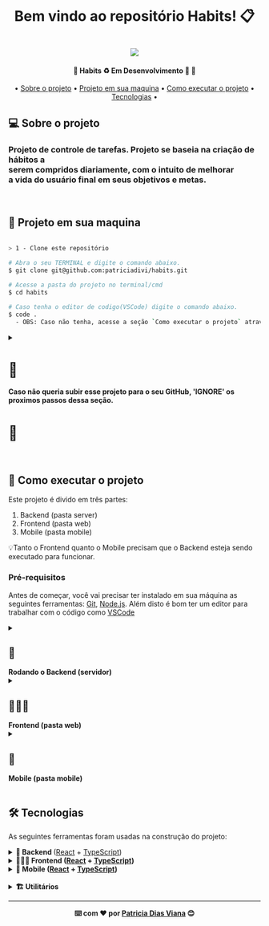 <div align="center">
<h1 fontsize="80px">Bem vindo ao repositório Habits! 📋</h1>
  </br>
  <img src="https://gist.githubusercontent.com/patriciadivi/003fab0e7834070b1f225aae4645d776/raw/a3dacca628b16eb8207a60bceb3c9e8178c30cf6/habitsCompleted.svg" />
  
  <h4 align="center"> 
	🚧  Habits ♻️ Em Desenvolvimento 🚀 🚧
  </h4>
  <p align="center">
   • <a href="#-sobre-o-projeto">Sobre o projeto</a> •
   <a href="#-projeto-em-sua-maquina">Projeto em sua maquina</a> •
   <a href="#-como-executar-o-projeto">Como executar o projeto</a> •
   <a href="#-tecnologias">Tecnologias</a> •
  </p>
 
  
 <div align="left">

  ## 💻 Sobre o projeto
  <h3>
    Projeto de controle de tarefas. Projeto se baseia na criação de hábitos a <br>serem compridos diariamente,
    com o intuito de melhorar<br> a vida do usuário final em seus objetivos e metas.
  </h3>
 
  </br>
  
  ## 🔗 Projeto em sua maquina
  ```Bash

  > 1 - Clone este repositório
    
  # Abra o seu TERMINAL e digite o comando abaixo.
  $ git clone git@github.com:patriciadivi/habits.git

  # Acesse a pasta do projeto no terminal/cmd
  $ cd habits

  # Caso tenha o editor de codigo(VSCode) digite o comando abaixo.
  $ code .
    - OBS: Caso não tenha, acesse a seção `Como executar o projeto` através do índice e realize o download.

  ```
  
<details align="left">
	<summary>
		<h1>🚨</h1><strong>Caso não queria subir esse projeto para o seu GitHub, 'IGNORE' os proximos passos dessa seção.</strong><h1>🚨</h1> 
	</summary>
	<br />
	
```Bash
> 2 - Criando uma Repositorio no seu GitHub
		# Abra seu GitHub
		- Crie um `novo repositório`.
```

<div align="center">
	<img src="https://user-images.githubusercontent.com/38478917/188983072-db5702fb-bb5d-4835-9338-d0a0bb981741.png"/>
</div>
<br />
	
```bash
	
> Defina um `nome` ao seu `repositório` e aperte o botão `crie o repositório`.
	
```

<br />

<div align="center">
	<img src="https://user-images.githubusercontent.com/38478917/188986397-3f3177d7-9d13-414b-9b2b-089c3719e771.png"/>
	<img src="https://user-images.githubusercontent.com/38478917/188987212-0ba26086-f06e-49a6-aaf9-0c7b1f9ed0c0.png"/>
</div>
<br />
	
```bash
> 3 - Vá até a aba do seu repositório criado

 # Encontre o campo abaixo, deixe a guia aberta pois, vamos usa-la no 'PASSO 5'.
```
	
<br />

<div align="center">
	<img src="https://user-images.githubusercontent.com/38478917/188980734-6f857914-9c4a-4597-80f4-e40a55171343.png"/>
</div>
<br />
	
```bash
> 4 - Adicione as mudanças ao _stage_ do Git e faça um `commit`

 # Voltei ao seu terminal.
 # Verifique que as mudanças ainda não estão no _stage_ digite o comando abaixo.
  # Exemplo:
   $ `git status` (devem aparecer listadas as novas alterações em vermelho)
 # Adicione o arquivo alterado, realizado no 'PASSO 3' ao stage do Git
   $ `git add .` (adicionando todas as mudanças - que estavam em vermelho - ao stage do Git)
   $ `git status` (devem aparecer listadas as novas alterações em verde)
 # Faça seus `commit`
  # Exemplo:
   $ `git commit -m "feat:  Iniciando novo projeto 🚀" `.
   $ `git status` (deve aparecer uma mensagem tipo nothing to commit )

> 5 - Adicione o projeto local ao seu repositório criado no `PASSO 2`.
	
 # Adicione o projeto local ao seu repositório criado no 'PASSO 3'.
  # Rode os comando abaixo, de acordo com a sua GUIA mostrada no 'PASSO 3'.
  # 1° comando. Exemplo:
   $ `git remote add origin git@github.com:patriciadivi/repositorioTeste.git`.
  # 2° comando. Exemplo:
   $ `git branch -M main`.
  # 3° comando. Exemplo:
   $ `git push -u origin main`.
	
` AGORA É SÓ ATUALIZAR A PÁGINA E SER FELIZ `😊🎉
	
```

<br />
	
</details>
  
  </br>
  
  ## 🚀 Como executar o projeto

  Este projeto é divido em três partes:
  1. Backend (pasta server) 
  2. Frontend (pasta web)
  3. Mobile (pasta mobile)

  💡Tanto o Frontend quanto o Mobile precisam que o Backend esteja sendo executado para funcionar.

  ### Pré-requisitos

  Antes de começar, você vai precisar ter instalado em sua máquina as seguintes ferramentas:
  [Git](https://git-scm.com), [Node.js](https://nodejs.org/en/). 
  Além disto é bom ter um editor para trabalhar com o código como [VSCode](https://code.visualstudio.com/)
  
  
  <details align="left">
    <summary><h2>🎲</h2> <strong>Rodando o Backend (servidor)</strong></summary>

  ```bash

  > 1 - Na raiz do projeto execute os comandos abaixo: 
   # Vá para a pasta server
    $ cd server

  > 2 - Instale as dependências
    $ npm install

  > 3 - Execute a aplicação em modo de desenvolvimento
    $ npm run dev

  # O servidor inciará na porta:3333 - acesse http://localhost:3333 

  ```

<a href="https://insomnia.rest/run/?label=Habits%20API&uri=https%3A%2F%2Fraw.githubusercontent.com%2Fpatriciadivi%2Fhabits%2Fmain%2Fserver%2FInsomniaAPI_habits.json" target="_blank">
  <img src="https://insomnia.rest/images/run.svg" alt="Run in Insomnia">
</a>
  </details>
  
 <details align="left">
    <summary><h2>👩🏻‍💻</h2> <strong>Frontend (pasta web)</strong></summary>

 ```bash

  > 1 - Na raiz do projeto execute os comandos abaixo: 
   # Vá para a pasta web
    $ cd web

  > 2 - Instale as dependências
    $ npm install

  > 3 - Execute a aplicação em modo de desenvolvimento
    $ npm run dev

  # O servidor web inciará na porta:5173 - acesse http://localhost:5173/

 ``` 
	
 </details>
  <details align="left">
    <summary><h2>📱</h2><strong> Mobile (pasta mobile)</strong></summary>
	
<div>
	<p>> Antes de começar, você vai precisar ter instalado em sua máquina a seguinte ferramenta:
		<a href="https://developer.android.com/studio">Android Studio</a></br>
		> Você precisará realizar a configuração do emulador Android Studio(esse passo só será realizado uma vez) acesso o link com todo o 
		<a href="https://react-native.rocketseat.dev/virtual-devices/android-emulator/">passo à passo</a>
	</p>

</div>
<br />


 ```bash

 > 1 - Na raiz do projeto execute os comandos abaixo: 
	# Vá para a pasta mobile
	 $ cd mobile

 > 2 - Instale as dependências
	 $ npm install

 > 3 - Execute a aplicação em modo de desenvolvimento
	 $ npx expo start
	 
 > 4 - No terminal aparecerá um menu com algumas opções, entre elas
  `Press a │ open Android`, como mostrada na imagem abaixo,
  digite o comando ele abrirá o emulador(android studio).
	 $ a
	 
 > 5 - Ainda nas opções do terminal, vamos localizar o seu `localhost`,
  pois iremos altera-lo no codigo, na `imagem` abaixo você pode 
	encontra-los com uma seta idicativa na cor `ROXA`
	# Exemplo:
	 `› Opening exp://192.168.11.5:19000 on Pixel_4_API_31`
	Vamos copiar apenas os numero antes dos dois pontos ` : `
	# Exemplo:
	 `192.168.11.5`
  
 > 6 - Agora iremos acessar o arquivo `axios.ts`, para alterar o `localhost`
   realizado no `PASSO 5` que está localizado `mobile\src\lib\axios.ts`,
	 caso queira acompanhar o caminho, a `imagem` abaixo repesenta o mesmo 
	 caminho descrito acima nas setas indicativas na cor ´VERDE´.
	 
 > 7 - Agora com o arquivo `axios.ts` aberto, vamos alterar os numeros do 
   `localhost` copiados no `PASSO 5`, localize a chave `baseURL` dentro do 
	 arquivo `axios.ts` e cole os numeros copiados.
	 # Exemplo:
	   `baseURL: http://`cole-aqui-os-numeros-copiados`:3333`
	 Caso queira localizar o local correto a `imagem` abaixo descreve através 
	 da seta indicativa na cor ´ROXA´, dentro do arquivo `axios.ts`.
	 Em seguida salve o arquivo, o emulador(androind studio) irá `recarregar o
	 app` automaticamente, ele deve ficar igual a `imagem` abaixo.
	 # OBS: Caso o `APP` não recarregue sozinho, realize o `PASSO 8`.
	 
 > 8 - Ainda nas opções do terminal podemos localiza a opção 
   `› Press r │ reload app`, ela realiza o `REFLASH` do APP, caso queira 
	 acompanhar, a `imagem` abaixo está repesentada na cor `LARANJA`.
	 Execute o comando abaixo.
	  $ r
 

 # O servidor web inciará na porta:19000 - acesse http://localhost:19000/

 ``` 
 
<div align="center">
	<img src="https://gist.githubusercontent.com/patriciadivi/e00d05a3eeed51a57112fcbabb3dfd0a/raw/9fbe03b9049ec4809dedc85e6bc702d791d9e261/exeMobile.svg"/>

</div>
 
	
</details>

</br>

  ## 🛠 Tecnologias
	
<p>As seguintes ferramentas foram usadas na construção do projeto:</p>
	
	
  <details>
   <summary>
		 <strong>🎲 Backend </strong>
		 (<a href="https://reactjs.org/docs/getting-started.html">React</a> +
		 <a href="https://www.typescriptlang.org/docs/">TypeScript</a>)
	</summary>
	</br>
		<ul>
		<li><a href="https://day.js.org/docs/en/installation/installation">Day.js</a></li>
		<li><a href="https://www.fastify.io/docs/latest/Guides/Getting-Started/">Fastify</a></li>
		<li><a href="https://mermaid.js.org/intro/">Mermaid</a></li>
		<li><a href="https://www.prisma.io/docs">Prisma ORM</a></li>
		<li><a href="https://www.sqlite.org/docs.html">SQLite</a></li>
		<li><a href="https://tsx-docs.vercel.app/configuration">TSX Docs</a></li>
		<li><a href="https://vee-validate.logaretm.com/v4/integrations/zod-schema-validation">Zod Schema</a></li>
		</ul>
  </details>
	
<details align="left">
    <summary><strong>👩🏻‍💻 <strong>Frontend</strong>
			(<a href="https://reactjs.org/docs/getting-started.html">React</a> +
		 	<a href="https://www.typescriptlang.org/docs/">TypeScript</a>)
		</summary>
		</br>
		<ul>
			<li><a href="https://github.com/postcss/autoprefixer">Autoprefixer</a></li>
			<li><a href="https://axios-http.com/docs/intro">Axios</a></li>
			<li><a href="https://openbase.com/js/clsx/documentation">Clsx</a></li>
			<li><a href="https://day.js.org/docs/en/installation/installation">Day.js</a></li>
			<li><a href="https://openbase.com/js/phosphor-react">Phosphor React</a></li>
			<li><a href="https://github.com/postcss/postcss#source-map-1">PostCSS</a></li>
			<li><a href="https://www.radix-ui.com/docs/primitives/overview/getting-started">Radix Ui</a></li>
			<li><a href="https://pt-br.reactjs.org/docs/react-dom.html">React DOM</a></li>
			<li><a href="https://tailwindcss.com/docs/installation">Tailwind CSS</a></li>
			<li><a href="https://vitejs.dev/guide/">Vite</a></li>
		</ul>
	</details>
	
 <details align="left">
   <summary><strong>📱 Mobile</strong>
	  (<a href="https://reactjs.org/docs/getting-started.html">React</a> +
		<a href="https://www.typescriptlang.org/docs/">TypeScript</a>)
	 </summary>
	 </br>
		<ul>
			<li><a href="https://axios-http.com/docs/intro">Axios</a></li>
			<li><a href="https://babeljs.io/docs/babel-core">Babel Core</a></li>
			<li><a href="https://openbase.com/js/clsx/documentation">Clsx</a></li>
			<li><a href="https://day.js.org/docs/en/installation/installation">Day.js</a></li>
			<li><a href="https://docs.expo.dev/">Expo</a></li>
			<li><a href="https://docs.expo.dev/guides/using-custom-fonts/">Expo Google Fonts</a></li>
			<li><a href="https://docs.expo.dev/versions/latest/sdk/status-bar/">Expo StatusBar</a></li>
			<li><a href="https://docs.expo.dev/guides/customizing-webpack/">Expo Webpack Config</a></li>
			<li><a href="https://www.nativewind.dev/quick-starts/expo">Nativewind</a></li>
			<li><a href="https://pt-br.reactjs.org/docs/react-dom.html">React DOM</a></li>
			<li><a href="https://reactnavigation.org/docs/getting-started/">React Navigation</a></li>
			<li><a href="https://reactnavigation.org/docs/stack-navigator/">React Navigation Stack </a></li>
			<li><a href="https://docs.expo.dev/versions/latest/sdk/safe-area-context/">React Native Safe Area Context</a></li>
			<li><a href="https://docs.expo.dev/versions/latest/sdk/screens/">React Native Screens</a></li>
			<li><a href="https://docs.expo.dev/versions/latest/sdk/svg/">React Native Svg</a></li>
			<li><a href="https://docs.expo.dev/versions/latest/sdk/webview/">React Native WebView</a></li>
			<li><a href="https://docs.expo.dev/versions/latest/sdk/reanimated/">React Native Reanimated</a></li>
			<li><a href="https://tailwindcss.com/docs/installation">Tailwind CSS</a></li>
			<li><a href="https://www.npmjs.com/package/@types/react">Types React</a></li>
			<li><a href="https://reactnavigation.org/docs/typescript/">Types React Native</a></li>
			<li><a href="https://github.com/kristerkari/react-native-svg-transformer">Types React Native Svg Transformer</a></li>
	
</ul>
 </details>
 </br>
 
<details align="left">
  <summary><strong>🏗️ <strong>Utilitários</strong></summary>
<ul>
<li>Commit: <a href="https://marketplace.visualstudio.com/items?itemName=vivaxy.vscode-conventional-commits">Conventional Commits</a></li>
<li>Editor: <a href="https://code.visualstudio.com/">Visual Studio Code</a></li>
<li>Extesões: <a href="https://marketplace.visualstudio.com/items?itemName=bradlc.vscode-tailwindcss">Tailwind CSS IntelliSense</a></li>
<li>Fontes: <a href="https://fonts.google.com/specimen/Inter?query=inter">Inter</a></li>
<li>Teste de API: <a href="https://insomnia.rest/">Insomnia</a></li>
<li>Protótipo: <a href="https://www.figma.com/community/file/1195326661124171197">Figma → Protótipo (Habits)</a></li>
</ul>

</details>
	
 </div>
   
  ---
  ⌨️ com ❤️ por [Patricia Dias Viana](https://github.com/patriciadivi) 😊
</div>
